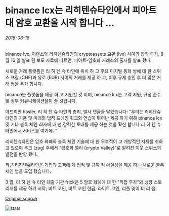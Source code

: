# binance lcx는 리히텐슈타인에서 피아트 대 암호 교환을 시작 합니다 ...

###### 2018-08-16

binance lvx, 이랜스와 리히텐슈타인의 cryptoassets 교환 (lvx) 사이의 합작 투자, 8 월 16 일 발표 된 보도 자료에 따르면, 피아트-암호화 거래소의 출시를 발표 했다.

새로운 거래 플랫폼은 리 히 텐 슈 타인에 위치 하 고 주요 디지털 통화 쌍에 대 한 스위스 프랑 (CHF)과 유로 (EUR) 사이의 거래를 제공 하 고, 이후 규제 승인 후 더 많은 거래 쌍을 추가 합니다.

binance는 플랫폼을 제공 하 고 지원할 것 이며, binance lcx는 고객 지원, 규정 준수 및 정부 커뮤니케이션을이 끌 것입니다.

아드리안 hasler, 리 히 텐 슈 타인의 총리, 발사 댓글을 달았습니다: "우리는 리히텐슈타인의 기존 및 미래의 법적 프레임 워크와 연습이 뛰어난 제공 하기 위해 binance lcx 및 기타 블록 체인 회사에 대 한 강력한 토대를 제공 하는 것을 확신 합니다 리 히 텐 슈 타인에서 서비스를 여기에. "

리히텐슈타인은 암호 화폐와 블록 체인 기술에 대 한 우호적이 고 개방적인 자세를 취하고 있으며 추크 (zug) 주에서 "암호화 밸리 (crypto Valley)"로 알려진 이웃 스위스의 발전을 반향 했다.

최근 리히텐슈타인은 기업과 고객에 게 법적 및 규제 적 확실성을 제공 하는 새로운 블록 체인 법을 도입 했습니다.

3 월, 리 히 텐 슈 타인 대출 기관 frick은 5 암호 화폐에 대 한 "직접 투자"와 냉장 스토리지를 제공 하기 시작; 비트 코인, 비트 코인 현금, 라이트 코인, 리플 및이 더 리 움.

[Original source](https://cointelegraph.com/news/binance-lcx-launches-fiat-to-crypto-exchange-in-liechtenstein)

![stats](https://c.statcounter.com/11760860/0/a89fa40b/1/ "stats")